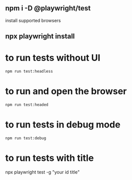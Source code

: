 ## npm i -D @playwright/test
install supported browsers
## npx playwright install

# to run tests without UI

`npm run test:headless`

# to run and open the browser 

`npm run test:headed`

# to run tests in debug mode

`npm run test:debug`

# to run tests with title 
npx playwright test -g "your id title"


